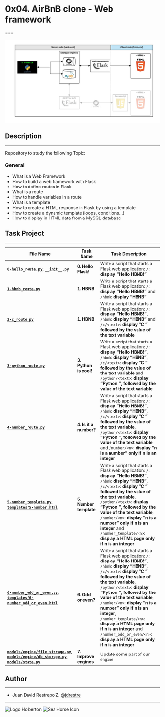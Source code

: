 # 0x04. AirBnB clone - Web framework

===

![Diagram Web Framework Flask](https://github.com/jdrestre/pictures-holberton-projects/blob/master/0x04_AirBnB_clone_Web_Framework/hbnb_step3%20diagram%20flask.png)

## Description

---
Repository to study the following Topic:

### General

- What is a Web Framework
- How to build a web framework with Flask
- How to define routes in Flask
- What is a route
- How to handle variables in a route
- What is a template
- How to create a HTML response in Flask by using a template
- How to create a dynamic template (loops, conditions…)
- How to display in HTML data from a MySQL database

## Task Project

---
File Name|Task Name|Task Description
---|---|---
[**`0-hello_route.py`**](https://github.com/jdrestre/AirBnB_clone_v2/blob/master/web_flask/0-hello_route.py), [**`__init__.py`**](https://github.com/jdrestre/AirBnB_clone_v2/blob/master/web_flask/__init__.py)|**0. Hello Flask!**|Write a script that starts a Flask web application: `/`: **display “Hello HBNB!”**
[**`1-hbnb_route.py`**](https://github.com/jdrestre/AirBnB_clone_v2/blob/master/web_flask/1-hbnb_route.py)|**1. HBNB**|Write a script that starts a Flask web application: `/`: **display “Hello HBNB!”** and `/hbnb`: **display “HBNB”**
[**`2-c_route.py`**](https://github.com/jdrestre/AirBnB_clone_v2/blob/master/web_flask/2-c_route.py)|**1. HBNB**|Write a script that starts a Flask web application: `/`: **display “Hello HBNB!”**, `/hbnb`: **display “HBNB”** and `/c/<text>`: **display “C ” followed by the value of the text variable**
[**`3-python_route.py`**](https://github.com/jdrestre/AirBnB_clone_v2/blob/master/web_flask/3-python_route.py)|**3. Python is cool!**|Write a script that starts a Flask web application: `/`: **display “Hello HBNB!”**, `/hbnb`: **display “HBNB”**, `/c/<text>`: **display “C ” followed by the value of the text variable** and `/python/<text>`: **display “Python ”, followed by the value of the text variable**
[**`4-number_route.py`**](https://github.com/jdrestre/AirBnB_clone_v2/blob/master/web_flask/4-number_route.py)|**4. Is it a number?**|Write a script that starts a Flask web application: `/`: **display “Hello HBNB!”**, `/hbnb`: **display “HBNB”**, `/c/<text>`: **display “C ” followed by the value of the text variable**, `/python/<text>`: **display “Python ”, followed by the value of the text variable** and `/number/<n>`: **display “n is a number” only if n is an integer**
[**`5-number_template.py`**](https://github.com/jdrestre/AirBnB_clone_v2/blob/master/web_flask/5-number_template.py), [**`templates/5-number.html`**](https://github.com/jdrestre/AirBnB_clone_v2/blob/master/web_flask/templates/5-number.html)|**5. Number template**|Write a script that starts a Flask web application: `/`: **display “Hello HBNB!”**, `/hbnb`: **display “HBNB”**, `/c/<text>`: **display “C ” followed by the value of the text variable**, `/python/<text>`: **display “Python ”, followed by the value of the text variable**, `/number/<n>`: **display “n is a number” only if n is an integer** and `/number_template/<n>`: **display a HTML page only if n is an integer**
[**`6-number_odd_or_even.py`**](https://github.com/jdrestre/AirBnB_clone_v2/blob/master/web_flask/6-number_odd_or_even.py), [**`templates/6-number_odd_or_even.html`**](https://github.com/jdrestre/AirBnB_clone_v2/blob/master/web_flask/templates/6-number_odd_or_even.html)|**6. Odd or even?**|Write a script that starts a Flask web application: `/`: **display “Hello HBNB!”**, `/hbnb`: **display “HBNB”**, `/c/<text>`: **display “C ” followed by the value of the text variable**, `/python/<text>`: **display “Python ”, followed by the value of the text variable**, `/number/<n>`: **display “n is a number” only if n is an integer**, `/number_template/<n>`: **display a HTML page only if n is an integer** and `/number_odd_or_even/<n>`: **display a HTML page only if n is an integer**
[**`models/engine/file_storage.py`**](https://github.com/jdrestre/AirBnB_clone_v2/blob/master/models/engine/file_storage.py), [**`models/engine/db_storage.py`**](https://github.com/jdrestre/AirBnB_clone_v2/blob/master/web_flask/models/engine/db_storage.py), [**`models/state.py`**](https://github.com/jdrestre/AirBnB_clone_v2/blob/master/web_flask/templates/models/state.py)|**7. Improve engines**|Update some part of our `engine`

## Author

---

- Juan David Restrepo Z. [@jdrestre](https://twitter.com/jdrestre)

---
![Logo Holberton](https://www.holbertonschool.com/holberton-logo.png) ![Sea Horse Icon](https://intranet.hbtn.io/assets/holberton-logo-coral-27055cb2f875eb10bf3b3942e52a24581bc0667695bdc856d4f08b469b678000.png)
